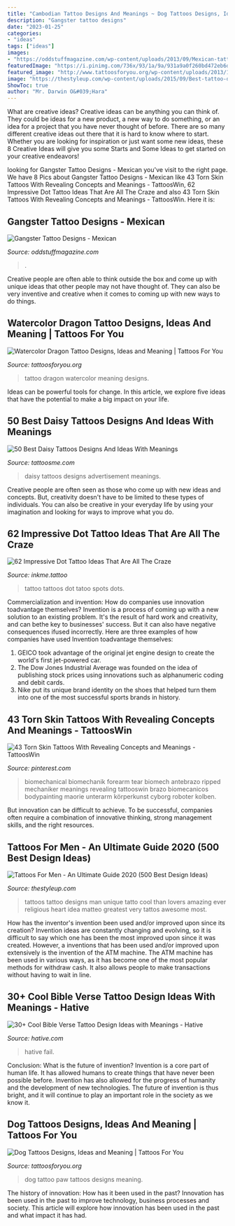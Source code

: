 ```yaml
---
title: "Cambodian Tattoo Designs And Meanings ~ Dog Tattoos Designs, Ideas And Meaning"
description: "Gangster tattoo designs"
date: "2023-01-25"
categories:
- "ideas"
tags: ["ideas"]
images:
- "https://oddstuffmagazine.com/wp-content/uploads/2013/09/Mexican-tattoo-designs-18-579x800.jpg"
featuredImage: "https://i.pinimg.com/736x/93/1a/9a/931a9a0f260bd472eb6db44862f81160.jpg"
featured_image: "http://www.tattoosforyou.org/wp-content/uploads/2013/11/Dog-Paw-Print-Tattoo.jpg"
image: "https://thestyleup.com/wp-content/uploads/2015/09/Best-tattoo-designs-for-Men-27-517x800.jpg"
ShowToc: true
author: "Mr. Darwin O&#039;Hara"
---
```



What are creative ideas?
Creative ideas can be anything you can think of. They could be ideas for a new product, a new way to do something, or an idea for a project that you have never thought of before. There are so many different creative ideas out there that it is hard to know where to start. Whether you are looking for inspiration or just want some new ideas, these 8 Creative Ideas will give you some Starts and Some Ideas to get started on your creative endeavors!

	

		
looking for Gangster Tattoo Designs - Mexican you've visit to the right page. We have 8 Pics about Gangster Tattoo Designs - Mexican like 43 Torn Skin Tattoos With Revealing Concepts and Meanings - TattoosWin, 62 Impressive Dot Tattoo Ideas That Are All The Craze and also 43 Torn Skin Tattoos With Revealing Concepts and Meanings - TattoosWin. Here it is:
		
    
## Gangster Tattoo Designs - Mexican

<img loading=lazy src="https://oddstuffmagazine.com/wp-content/uploads/2013/09/Mexican-tattoo-designs-18-579x800.jpg" onerror="this.onerror=null;this.src='https://tse2.mm.bing.net/th?id=OIP.oZMpylPdMCOOIY3xudxWxAHaKO&amp;pid=15.1';" alt="Gangster Tattoo Designs - Mexican">

_Source: oddstuffmagazine.com_

>. 

	

Creative people are often able to think outside the box and come up with unique ideas that other people may not have thought of. They can also be very inventive and creative when it comes to coming up with new ways to do things.

    
## Watercolor Dragon Tattoo Designs, Ideas And Meaning | Tattoos For You

<img loading=lazy src="https://www.tattoosforyou.org/wp-content/uploads/2017/11/Watercolor-Dragon-Tattoo-Photos-223x300.jpg" onerror="this.onerror=null;this.src='https://tse4.mm.bing.net/th?id=OIP.NvvCgtZU9sjEOiaN525CwQAAAA&amp;pid=15.1';" alt="Watercolor Dragon Tattoo Designs, Ideas and Meaning | Tattoos For You">

_Source: tattoosforyou.org_

>tattoo dragon watercolor meaning designs. 

	

Ideas can be powerful tools for change. In this article, we explore five ideas that have the potential to make a big impact on your life.

    
## 50 Best Daisy Tattoos Designs And Ideas With Meanings

<img loading=lazy src="https://lh3.googleusercontent.com/iaJxATzAzfihgNRQl3zNWfihI3S1sVks-MYADKQabt-N_FutMqA-HsSD3B-FTXd2RDgOFcfjqWyCIjh0g4-EGd0cJK_68Fd5R8SGBpQBtjqy6z_Bm-GAmSIbuCuec7NLJbp-_mXsaDkizLeC_XoiIpxd0EXgZsp_8WpcQn62ZWZbBFTQitecluGLU5dezAI_tlC2SUe9AqfKmQSrx1bKiI_MURa3o4apB9q9X2yrwPQ-Xufl3ZqwPyaahMGfry1YiGfG_kozm5tpJ8B75XIyvP5O-n8MeLLJkuKb9vBjoNMjubQvr5Q9LsEpNI-w5QgmayuRb9QGkYuSXN6qEI6-AUfxzFLpWhmXzVanQ49klazN4X1jATBtQF6XDK7F7vYs6aD9NwNjxQvjvHHJyQGxm72phBCZtCysCaMtniJvEDz63ccOXwcNsuMI6V9CyNq8mm2YKyU67NyBDWf1l3euHi89lkuKK_hSIrPWB314uNiQxzELMO5qqc9fMJCUSGmSzmbivcP96mHKysS6uBp3q5r4mWs0VL0xgjdH8wM20hGd8lNCeqiTZhqmiej5e6tovlMiLc4C2qGA9IXhCR0bOKFsTMBWIYNViJX-ClNiP6LkE0mkWDaRAbN_=w400-h613-no" onerror="this.onerror=null;this.src='https://tse2.mm.bing.net/th?id=OIP.kcMM6jr-ZC9TWIM014krmgAAAA&amp;pid=15.1';" alt="50 Best Daisy Tattoos Designs And Ideas With Meanings">

_Source: tattoosme.com_

>daisy tattoos designs advertisement meanings. 

	

Creative people are often seen as those who come up with new ideas and concepts. But, creativity doesn't have to be limited to these types of individuals. You can also be creative in your everyday life by using your imagination and looking for ways to improve what you do.

    
## 62 Impressive Dot Tattoo Ideas That Are All The Craze

<img loading=lazy src="http://www.inkme.tattoo/wp-content/uploads/2016/10/dot-tattoo-ideas-5.jpg" onerror="this.onerror=null;this.src='https://tse4.mm.bing.net/th?id=OIP.ugspaCW1SoO47GavEdDaYgHaJ3&amp;pid=15.1';" alt="62 Impressive Dot Tattoo Ideas That Are All The Craze">

_Source: inkme.tattoo_

>tattoo tattoos dot tatoo spots dots. 

	

Commercialization and invention: How do companies use innovation toadvantage themselves?
Invention is a process of coming up with a new solution to an existing problem. It's the result of hard work and creativity, and can bethe key to businesses' success. But it can also have negative consequences ifused incorrectly. Here are three examples of how companies have used Invention toadvantage themselves: 
1. GEICO took advantage of the original jet engine design to create the world's first jet-powered car.
2. The Dow Jones Industrial Average was founded on the idea of publishing stock prices using innovations such as alphanumeric coding and debit cards.
3. Nike put its unique brand identity on the shoes that helped turn them into one of the most successful sports brands in history.

    
## 43 Torn Skin Tattoos With Revealing Concepts And Meanings - TattoosWin

<img loading=lazy src="https://i.pinimg.com/736x/93/1a/9a/931a9a0f260bd472eb6db44862f81160.jpg" onerror="this.onerror=null;this.src='https://tse4.mm.bing.net/th?id=OIP.UJJDPmbL_8nOVtaQQL146gHaNK&amp;pid=15.1';" alt="43 Torn Skin Tattoos With Revealing Concepts and Meanings - TattoosWin">

_Source: pinterest.com_

>biomechanical biomechanik forearm tear biomech antebrazo ripped mechaniker meanings revealing tattooswin brazo biomecanicos bodypainting maorie unterarm körperkunst cyborg roboter kolben. 

	

But innovation can be difficult to achieve. To be successful, companies often require a combination of innovative thinking, strong management skills, and the right resources.

    
## Tattoos For Men - An Ultimate Guide 2020 (500 Best Design Ideas)

<img loading=lazy src="https://thestyleup.com/wp-content/uploads/2015/09/Best-tattoo-designs-for-Men-27-517x800.jpg" onerror="this.onerror=null;this.src='https://tse2.mm.bing.net/th?id=OIP.WcgakNSSu89e0JnQP0iJpgHaLd&amp;pid=15.1';" alt="Tattoos For Men - An Ultimate Guide 2020 (500 Best Design Ideas)">

_Source: thestyleup.com_

>tattoos tattoo designs man unique tatto cool than lovers amazing ever religious heart idea matteo greatest very tattos awesome most. 

	

How has the inventor's invention been used and/or improved upon since its creation?
Invention ideas are constantly changing and evolving, so it is difficult to say which one has been the most improved upon since it was created. However, a inventions that has been used and/or improved upon extensively is the invention of the ATM machine. The ATM machine has been used in various ways, as it has become one of the most popular methods for withdraw cash. It also allows people to make transactions without having to wait in line.

    
## 30+ Cool Bible Verse Tattoo Design Ideas With Meanings - Hative

<img loading=lazy src="http://hative.com/wp-content/uploads/2014/03/bible-verse-tattoos/26-bible-verse-and-flower-on-rib.jpg" onerror="this.onerror=null;this.src='https://tse2.mm.bing.net/th?id=OIP.gj_UFsYjweNdVkWCuuxRwQHaJ4&amp;pid=15.1';" alt="30+ Cool Bible Verse Tattoo Design Ideas with Meanings - Hative">

_Source: hative.com_

>hative fail. 

	

Conclusion: What is the future of invention?
Invention is a core part of human life. It has allowed humans to create things that have never been possible before. Invention has also allowed for the progress of humanity and the development of new technologies. The future of invention is thus bright, and it will continue to play an important role in the society as we know it.

    
## Dog Tattoos Designs, Ideas And Meaning | Tattoos For You

<img loading=lazy src="http://www.tattoosforyou.org/wp-content/uploads/2013/11/Dog-Paw-Print-Tattoo.jpg" onerror="this.onerror=null;this.src='https://tse2.mm.bing.net/th?id=OIP.2610c2wVfGnNT8ysWhuCogHaJ4&amp;pid=15.1';" alt="Dog Tattoos Designs, Ideas and Meaning | Tattoos For You">

_Source: tattoosforyou.org_

>dog tattoo paw tattoos designs meaning. 

	

The history of innovation: How has it been used in the past?
Innovation has been used in the past to improve technology, business processes and society. This article will explore how innovation has been used in the past and what impact it has had.

